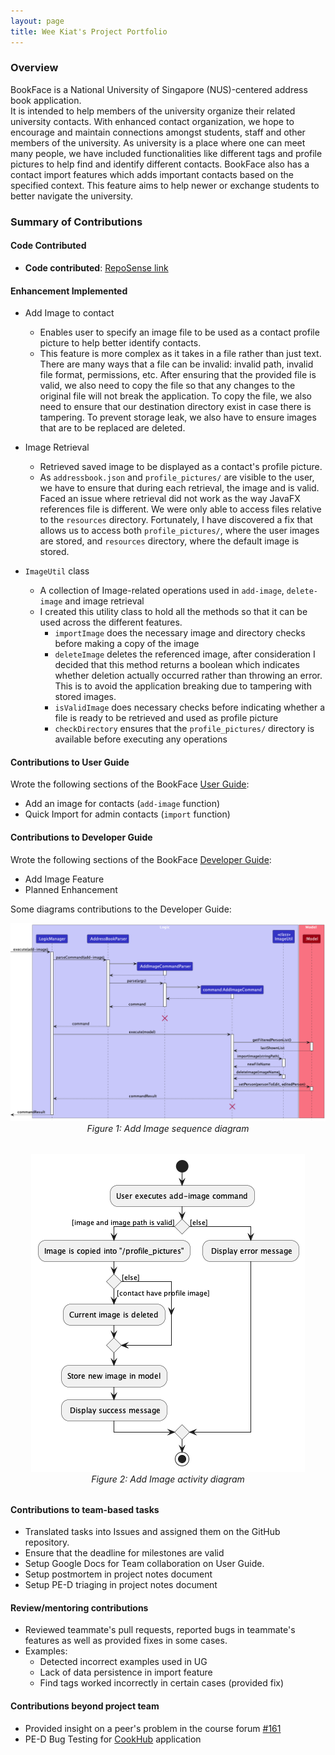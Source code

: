 ```yaml
---
layout: page
title: Wee Kiat's Project Portfolio
---
```

### Overview
BookFace is a National University of Singapore (NUS)-centered address book application.<br>
It is intended to help members of the university organize their related university contacts. With enhanced contact organization, we hope to encourage and maintain connections amongst students, 
staff and other members of the university. As university is a place where one can meet many people, 
we have included functionalities like different tags and profile pictures to help find and identify different contacts.
BookFace also has a contact import features which adds important contacts based on the specified context. 
This feature aims to help newer or exchange students to better navigate the university. 

### Summary of Contributions
#### Code Contributed
* **Code contributed**: [RepoSense link](https://nus-cs2103-ay2223s2.github.io/tp-dashboard/?search=weekiat-douze&breakdown=true)
#### Enhancement Implemented
* Add Image to contact
  * Enables user to specify an image file to be used as a contact profile picture to help better identify contacts.
  * This feature is more complex as it takes in a file rather than just text. <br> 
    There are many ways that a file can be invalid: invalid path, invalid file format, permissions, etc.
    After ensuring that the provided file is valid, we also need to copy the file so that any changes 
    to the original file will not break the application. To copy the file, we also need to ensure that 
    our destination directory exist in case there is tampering. 
   To prevent storage leak, we also have to ensure images that are to be replaced are deleted. 

* Image Retrieval
  * Retrieved saved image to be displayed as a contact's profile picture. 
  * As `addressbook.json` and `profile_pictures/` are visible to the user, we have to ensure that during each retrieval,
    the image and is valid. Faced an issue where retrieval did not work as the way JavaFX references file is different.
    We were only able to access files relative to the `resources` directory. Fortunately, I have discovered a fix that allows
    us to access both `profile_pictures/`, where the user images are stored, and `resources` directory, where the default image is stored. 

* `ImageUtil` class
  * A collection of Image-related operations used in `add-image`, `delete-image` and image retrieval
  * I created this utility class to hold all the methods so that it can be used across the different features.
    * `importImage` does the necessary image and directory checks before making a copy of the image
    * `deleteImage` deletes the referenced image, after consideration I decided that this method returns a boolean which
      indicates whether deletion actually occurred rather than throwing an error. This is to avoid the application breaking 
      due to tampering with stored images.
    * `isValidImage` does necessary checks before indicating whether a file is ready to be retrieved and used as profile picture
    * `checkDirectory` ensures that the `profile_pictures/` directory is available before executing any operations

#### Contributions to User Guide
Wrote the following sections of the BookFace [User Guide](https://ay2223s2-cs2103-f11-4.github.io/tp/UserGuide.html):
* Add an image for contacts (`add-image` function)
* Quick Import for admin contacts (`import` function)
#### Contributions to Developer Guide
Wrote the following sections of the BookFace [Developer Guide](https://ay2223s2-cs2103-f11-4.github.io/tp/DeveloperGuide.html):
* Add Image Feature
* Planned Enhancement

Some diagrams contributions to the Developer Guide:
<div style="text-align: center">
    <img src="../images/AddImageSequenceDiagram.png" />
    <p style="margin-top: 0; margin-bottom: 2rem"><i>Figure 1: Add Image sequence diagram</i></p>
</div>
<div style="text-align: center">
    <img src="../images/AddImageActivityDiagram.png" />
    <p style="margin-top: 0; margin-bottom: 2rem"><i>Figure 2: Add Image activity diagram</i></p>
</div>

#### Contributions to team-based tasks
* Translated tasks into Issues and assigned them on the GitHub repository.
* Ensure that the deadline for milestones are valid
* Setup Google Docs for Team collaboration on User Guide. 
* Setup postmortem in project notes document
* Setup PE-D triaging in project notes document 

#### Review/mentoring contributions
* Reviewed teammate's pull requests, reported bugs in teammate's features as well as provided fixes in some cases.
* Examples: 
  * Detected incorrect examples used in UG
  * Lack of data persistence in import feature
  * Find tags worked incorrectly in certain cases (provided fix)
  
#### Contributions beyond project team
* Provided insight on a peer's problem in the course forum [#161](https://github.com/nus-cs2103-AY2223S2/forum/issues/161)
* PE-D Bug Testing for [CookHub](https://github.com/AY2223S2-CS2103T-W09-1/tp) application
